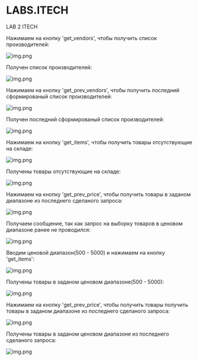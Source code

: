 # LABS.ITECH
LAB 2 ITECH



Нажимаем на кнопку 'get_vendors', чтобы получить список производителей:

![img.png](demonstration/press_get_vend.png)

Получен список производителей:

![img.png](demonstration/vend_tabl.png)

Нажимаем на кнопку 'get_prev_vendors', чтобы получить последний сформированый список производителей:

![img.png](demonstration/press_prev_vend.png)

Получен последний сформированый список производителей:

![img.png](demonstration/prev_vend.png)

Нажимаем на кнопку 'get_items', чтобы получить товары отсутствующие на складе:

![img.png](demonstration/press_items_zero.png)

Получены товары отсутствующие на складе:

![img.png](demonstration/prev_zero.png)

Нажимаем на кнопку 'get_prev_price', чтобы получить товары в заданом диапазоне из последнего сделаного запроса:

![img.png](demonstration/press_prev_price_1.png)

Получаем сообщение, так как запрос на выборку товаров в ценовом диапазоне ранее не проводился:

![img.png](demonstration/press_prev_price_1_rez.png)

Вводим ценовой диапазон(500 - 5000) и нажимаем на кнопку 'get_items':

![img.png](demonstration/press_get_price.png)

Получены товары в заданом ценовом диапазоне(500 - 5000):

![img.png](demonstration/get_price.png)

Нажимаем на кнопку 'get_prev_price', чтобы получить товары получить товары в заданом диапазоне из последнего сделаного запроса:

![img.png](demonstration/press_get_prev_price_2.png)

Получены товары в заданом ценовом диапазоне из последнего сделаного запроса:

![img.png](demonstration/get_prev_price_2_rez.png)






